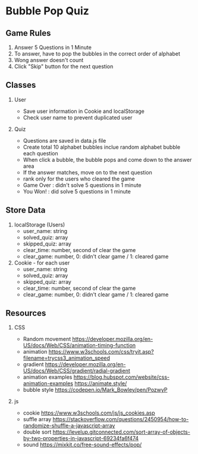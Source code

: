 # Bubble Pop Quiz

## Game Rules
1. Answer 5 Questions in 1 Minute
2. To answer, have to pop the bubbles in the correct order of alphabet
3. Wong answer doesn't count
4. Click "Skip" button for the next question

## Classes
1. User
    - Save user information in Cookie and localStorage
    - Check user name to prevent duplicated user

2. Quiz
    - Questions are saved in data.js file 
    - Create total 10 alphabet bubbles inclue random alphabet bubble each question
    - When click a bubble, the bubble pops and come down to the answer area
    - If the answer matches, move on to the next question
    - rank only for the users who cleared the game
    - Game Over : didn't solve 5 questions in 1 minute
    - You Won! : did solve 5 questions in 1 minute

## Store Data
1. localStorage (Users)
    - user_name: string
    - solved_quiz: array
    - skipped_quiz: array
    - clear_time: number, second of clear the game
    - clear_game: number, 0: didn't clear game / 1: cleared game
2. Cookie - for each user
    - user_name: string
    - solved_quiz: array
    - skipped_quiz: array
    - clear_time: number, second of clear the game
    - clear_game: number, 0: didn't clear game / 1: cleared game


## Resources
1. CSS
    - Random movement
    https://developer.mozilla.org/en-US/docs/Web/CSS/animation-timing-function
    - animation
    https://www.w3schools.com/css/tryit.asp?filename=trycss3_animation_speed
    - gradient
    https://developer.mozilla.org/en-US/docs/Web/CSS/gradient/radial-gradient
    - animation examples
    https://blog.hubspot.com/website/css-animation-examples
    https://animate.style/
    - bubble style
    https://codepen.io/Mark_Bowley/pen/PozwyP
    

2. js
    - cookie
    https://www.w3schools.com/js/js_cookies.asp
    - suffle array
    https://stackoverflow.com/questions/2450954/how-to-randomize-shuffle-a-javascript-array
    - double sort
    https://levelup.gitconnected.com/sort-array-of-objects-by-two-properties-in-javascript-69234fa6f474
    - sound
    https://mixkit.co/free-sound-effects/pop/